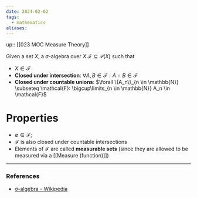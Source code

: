 ```yaml
---
date: 2024-02-02
tags:
  - mathematics
aliases:
---
```

up:: [[023 MOC Measure Theory]]

Given a set $X$, a $\sigma$-algebra over $X$ $\mathcal{F} \subseteq \mathcal{P}(X)$ such that
- $X \in \mathcal{F}$
- **Closed under intersection**: $\forall A, B \in \mathcal{F}: A \cap B \in \mathcal{F}$
- **Closed under countable unions**: $\forall \{A_n\}_{n \in \mathbb{N}} \subseteq \mathcal{F}: \bigcup\limits_{n \in \mathbb{N}} A_n \in \mathcal{F}$ 

# Properties
- $\emptyset \in \mathcal{F}$;
- $\mathcal{F}$ is also closed under countable intersections
- Elements of $\mathcal{F}$ are called **measurable sets** (since they are allowed to be measured via a [[Measure (function)]])

---
### References
- [σ-algebra - Wikipedia](https://en.wikipedia.org/wiki/%CE%A3-algebra#Definition)